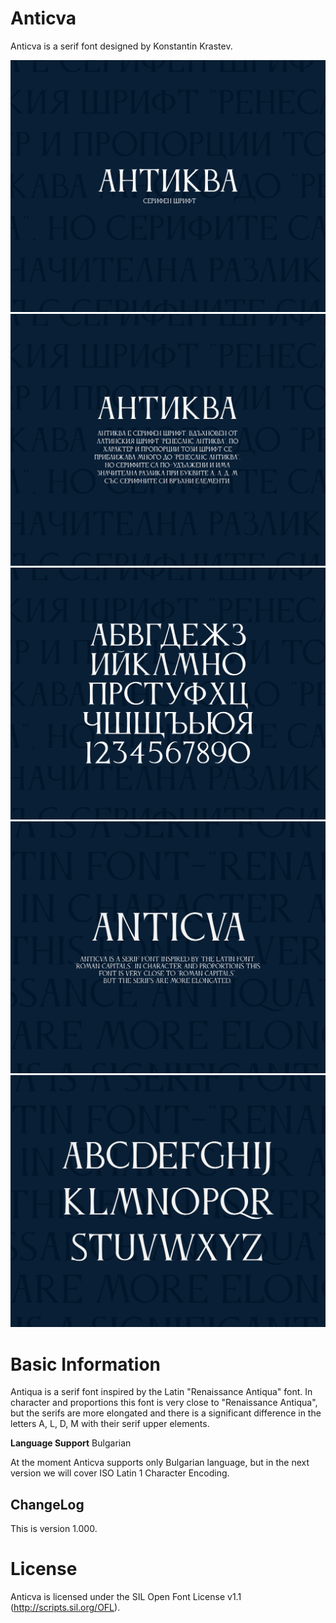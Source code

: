 # Anticva
Anticva is a serif font designed by Konstantin Krastev. 


![](Documentation/anticva-01.png) 
![](Documentation/anticva-02.png)
![](Documentation/anticva-03.png)
![](Documentation/anticva-4.png)
![](Documentation/anticva-5.png)


# Basic Information
Antiqua is a serif font inspired by the Latin "Renaissance Antiqua" font. In character and proportions this font is very close to "Renaissance Antiqua", but the serifs are more elongated and there is a significant difference in the letters A, L, D, M with their serif upper elements.

**Language Support**
Bulgarian 

At the moment Anticva supports only Bulgarian language, but in the next version we will cover ISO Latin 1 Character Encoding. 

## ChangeLog

This is version 1.000.

# License

Anticva is licensed under the SIL Open Font License v1.1 (http://scripts.sil.org/OFL).
